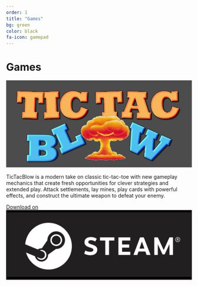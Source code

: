 ```yaml
---
order: 1
title: "Games"
bg: green
color: black
fa-icon: gamepad
---
```


# Games

![TicTacBlow][tictacblow-capsule]

TicTacBlow is a modern take on classic tic-tac-toe with new gameplay mechanics that create fresh opportunities for
clever strategies and extended play. Attack settlements, lay mines, play cards with powerful effects, and construct the
ultimate weapon to defeat your enemy.

[Download on ![Steam][steam]][tictacblow-steam]

[tictacblow-capsule]: img/tictacblow_header_capsule.png
[steam]: img/Steam1024x768.png
[tictacblow-steam]: https://store.steampowered.com/app/3717160/TicTacBlow/
